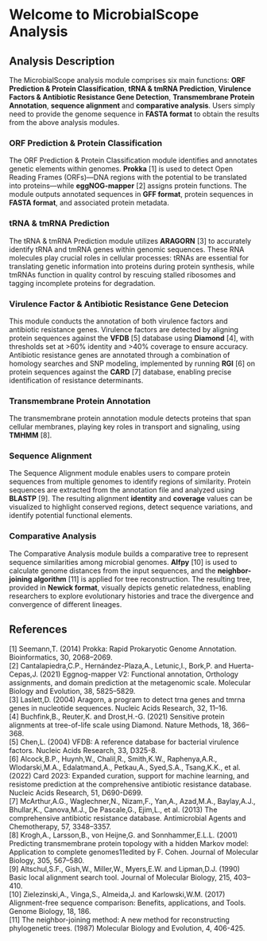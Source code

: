 # Welcome to MicrobialScope Analysis

## Analysis Description
The MicrobialScope analysis module comprises six main functions: **ORF Prediction & Protein Classification**, **tRNA & tmRNA Prediction**, **Virulence Factors & Antibiotic Resistance Gene Detection**, **Transmembrane Protein Annotation**, **sequence alignment** and **comparative analysis**. Users simply need to provide the genome sequence in **FASTA format** to obtain the results from the above analysis modules.

### ORF Prediction & Protein Classification
The ORF Prediction & Protein Classification module identifies and annotates genetic elements within genomes. **Prokka** [1] is used to detect Open Reading Frames (ORFs)—DNA regions with the potential to be translated into proteins—while **eggNOG-mapper** [2] assigns protein functions. The module outputs annotated sequences in **GFF format**, protein sequences in **FASTA format**, and associated protein metadata.

### tRNA & tmRNA Prediction
The tRNA & tmRNA Prediction module utilizes **ARAGORN** [3] to accurately identify tRNA and tmRNA genes within genomic sequences. These RNA molecules play crucial roles in cellular processes: tRNAs are essential for translating genetic information into proteins during protein synthesis, while tmRNAs function in quality control by rescuing stalled ribosomes and tagging incomplete proteins for degradation.

### Virulence Factor & Antibiotic Resistance Gene Detecion
This module conducts the annotation of both virulence factors and antibiotic resistance genes. Virulence factors are detected by aligning protein sequences against the **VFDB** [5] database using **Diamond** [4], with thresholds set at >60% identity and >40% coverage to ensure accuracy. Antibiotic resistance genes are annotated through a combination of homology searches and SNP modeling, implemented by running **RGI** [6] on protein sequences against the **CARD** [7] database, enabling precise identification of resistance determinants.

### Transmembrane Protein Annotation
The transmembrane protein annotation module detects proteins that span cellular membranes, playing key roles in transport and signaling, using **TMHMM** [8].

### Sequence Alignment
The Sequence Alignment module enables users to compare protein sequences from multiple genomes to identify regions of similarity. Protein sequences are extracted from the annotation file and analyzed using **BLASTP** [9]. The resulting alignment **identity** and **coverage** values can be visualized to highlight conserved regions, detect sequence variations, and identify potential functional elements.

### Comparative Analysis
The Comparative Analysis module builds a comparative tree to represent sequence similarities among microbial genomes. **Alfpy** [10] is used to calculate genome distances from the input sequences, and the **neighbor-joining algorithm** [11] is applied for tree reconstruction. The resulting tree, provided in **Newick format**, visually depicts genetic relatedness, enabling researchers to explore evolutionary histories and trace the divergence and convergence of different lineages.

## References
[1] Seemann,T. (2014) Prokka: Rapid Prokaryotic Genome Annotation. Bioinformatics, 30, 2068–2069.<br>
[2] Cantalapiedra,C.P., Hernández-Plaza,A., Letunic,I., Bork,P. and Huerta-Cepas,J. (2021) Eggnog-mapper V2: Functional annotation, Orthology assignments, and domain prediction at the metagenomic scale. Molecular Biology and Evolution, 38, 5825–5829. <br>
[3] Laslett,D. (2004) Aragorn, a program to detect trna genes and tmrna genes in nucleotide sequences. Nucleic Acids Research, 32, 11–16. <br>
[4] Buchfink,B., Reuter,K. and Drost,H.-G. (2021) Sensitive protein alignments at tree-of-life scale using Diamond. Nature Methods, 18, 366–368. <br>
[5] Chen,L. (2004) VFDB: A reference database for bacterial virulence factors. Nucleic Acids Research, 33, D325-8. <br>
[6] Alcock,B.P., Huynh,W., Chalil,R., Smith,K.W., Raphenya,A.R., Wlodarski,M.A., Edalatmand,A., Petkau,A., Syed,S.A., Tsang,K.K., et al. (2022) Card 2023: Expanded curation, support for machine learning, and resistome prediction at the comprehensive antibiotic resistance database. Nucleic Acids Research, 51, D690-D699. <br>
[7] McArthur,A.G., Waglechner,N., Nizam,F., Yan,A., Azad,M.A., Baylay,A.J., Bhullar,K., Canova,M.J., De Pascale,G., Ejim,L., et al. (2013) The comprehensive antibiotic resistance database. Antimicrobial Agents and Chemotherapy, 57, 3348–3357. <br>
[8] Krogh,A., Larsson,B., von Heijne,G. and Sonnhammer,E.L.L. (2001) Predicting transmembrane protein topology with a hidden Markov model: Application to complete genomes11edited by F. Cohen. Journal of Molecular Biology, 305, 567–580. <br>
[9] Altschul,S.F., Gish,W., Miller,W., Myers,E.W. and Lipman,D.J. (1990) Basic local alignment search tool. Journal of Molecular Biology, 215, 403–410. <br>
[10] Zielezinski,A., Vinga,S., Almeida,J. and Karlowski,W.M. (2017) Alignment-free sequence comparison: Benefits, applications, and Tools. Genome Biology, 18, 186. <br>
[11] The neighbor-joining method: A new method for reconstructing phylogenetic trees. (1987) Molecular Biology and Evolution, 4, 406-425. 

